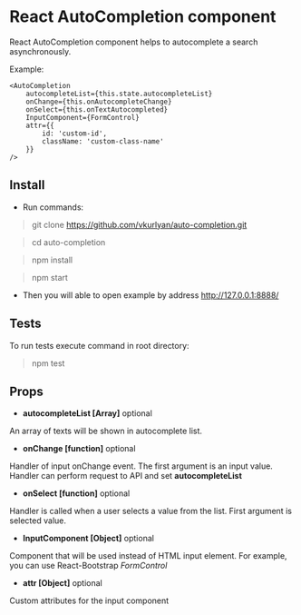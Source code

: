 # React AutoCompletion component

React AutoCompletion component helps to autocomplete a search asynchronously.

Example:

```
<AutoCompletion
	autocompleteList={this.state.autocompleteList}
	onChange={this.onAutocompleteChange}
	onSelect={this.onTextAutocompleted}
	InputComponent={FormControl}
	attr={{
	    id: 'custom-id',
	    className: 'custom-class-name'
	}}
/>
```

## Install

* Run commands:

> git clone https://github.com/vkurlyan/auto-completion.git

> cd auto-completion

> npm install

> npm start

* Then you will able to open example by address http://127.0.0.1:8888/

## Tests

To run tests execute command in root directory:

> npm test

## Props

* **autocompleteList [Array]** optional

An array of texts will be shown in autocomplete list.

* **onChange [function]** optional

Handler of input onChange event. The first argument is an input value. Handler can perform request to API and set **autocompleteList**

* **onSelect [function]** optional

Handler is called when a user selects a value from the list. First argument is selected value.

* **InputComponent [Object]** optional

Component that will be used instead of HTML input element. For example, you can use React-Bootstrap _FormControl_

* **attr [Object]** optional

Custom attributes for the input component
